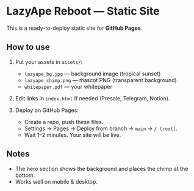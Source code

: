 # LazyApe Reboot — Static Site
This is a ready-to-deploy static site for **GitHub Pages**.

## How to use
1) Put your assets in `assets/`:
   - `lazyape_bg.jpg` — background image (tropical sunset)
   - `lazyape_chimp.png` — mascot PNG (transparent background)
   - `whitepaper.pdf` — your whitepaper

2) Edit links in `index.html` if needed (Presale, Telegram, Notion).

3) Deploy on GitHub Pages:
   - Create a repo, push these files.
   - Settings → Pages → Deploy from branch → `main` → `/ (root)`.
   - Wait 1–2 minutes. Your site will be live.

## Notes
- The hero section shows the background and places the chimp at the bottom.
- Works well on mobile & desktop.
